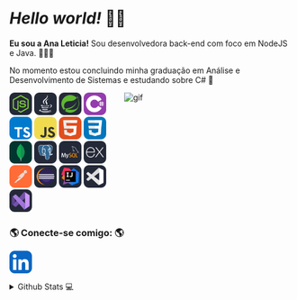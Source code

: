 # *Hello world!* 👋🧡

**Eu sou a Ana Leticia!** Sou desenvolvedora back-end com foco em NodeJS e Java. 👩🏻‍💻
<p> No momento estou concluindo minha graduação em Análise e Desenvolvimento de Sistemas e estudando sobre C# 🚀</p>

<div>
  <img align="right" src="https://i.pinimg.com/originals/87/df/6d/87df6d60f4cc3c07968ae2127bddcc30.gif" width="300" height="300" alt="gif">
</div>

<div align="left"> 
  <a><img src="https://github.com/tandpfun/skill-icons/blob/main/icons/NodeJS-Dark.svg" alt="nodejs" width="40" height="40"/></a>
  <a><img src="https://github.com/tandpfun/skill-icons/blob/main/icons/Java-Dark.svg" alt="java" width="40" height="40"/></a>
  <a><img src="https://github.com/tandpfun/skill-icons/blob/main/icons/Spring-Dark.svg" alt="spring" width="40" height="40"/></a>
  <a><img src="https://github.com/tandpfun/skill-icons/blob/main/icons/CS.svg" alt="csharp" width="40" height="40"/></a>
  <a><img src="https://github.com/tandpfun/skill-icons/blob/main/icons/TypeScript.svg" alt="typescript" width="40" height="40"/></a> 
  <a><img src="https://github.com/tandpfun/skill-icons/blob/main/icons/JavaScript.svg" alt="javascript" width="40" height="40"/></a>
  <a><img src="https://github.com/tandpfun/skill-icons/blob/main/icons/HTML.svg" alt="html" width="40" height="40" /></a>
  <a><img src="https://github.com/tandpfun/skill-icons/blob/main/icons/CSS.svg" alt="css" width="40" height="40"/></a>
  <a><img src="https://github.com/tandpfun/skill-icons/blob/main/icons/MongoDB.svg" alt="mongoDB" width="40" height="40"/></a>
  <a><img src="https://github.com/tandpfun/skill-icons/blob/main/icons/PostgreSQL-Dark.svg" alt="postgreSQL" width="40" height="40"/></a>
  <a><img src="https://github.com/tandpfun/skill-icons/blob/main/icons/MySQL-Dark.svg" alt="mySQL" width="40" height="40"/></a>  
  <a><img src="https://github.com/tandpfun/skill-icons/blob/main/icons/ExpressJS-Dark.svg" alt="express" width="40" height="40"/></a>
  <a><img src="https://github.com/tandpfun/skill-icons/blob/main/icons/Postman.svg" alt="postman" width="40" height="40"/></a>
  <a><img src="https://github.com/tandpfun/skill-icons/blob/main/icons/Eclipse-Dark.svg" alt="eclipse" width="40" height="40"/></a>
  <a><img src="https://github.com/tandpfun/skill-icons/blob/main/icons/Idea-Dark.svg" alt="intellij idea" width="40" height="40"/></a>
  <a><img src="https://github.com/tandpfun/skill-icons/blob/main/icons/VSCode-Dark.svg" alt="vs code" width="40" height="40"/></a>
  <a><img src="https://github.com/tandpfun/skill-icons/blob/main/icons/VisualStudio-Dark.svg" alt="visual studio" width="40" height="40"/></a>
</div>

### 🌎 Conecte-se comigo: 🌎
<div align="left">
  <p>
    <a href="https://linkedin.com/in/analeticia6858" target="blank"><img align="center" src="https://github.com/tandpfun/skill-icons/blob/main/icons/LinkedIn.svg" alt="linkedin" width="40" height="40"/></a>
  </p>
</div>

<!-- ### 🔗 Meu portfólio: 
https://leticiareis6858.github.io/portfolio/ -->


<details>
  <summary>Github Stats 💻</summary>
  <img src="https://github-readme-stats-one-lyart-28.vercel.app/api?username=leticiareis6858&show_icons=true&theme=darcula" alt="github stats" />
    <img src="https://github-readme-stats-one-lyart-28.vercel.app/api/top-langs?username=leticiareis6858&show_icons=true&theme=darcula&locale=en&layout=compact" alt="top languages" />
</details>
